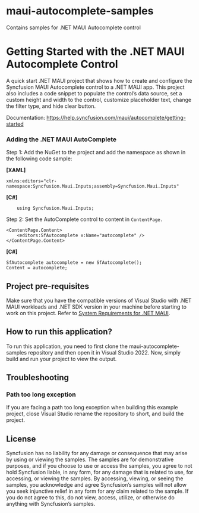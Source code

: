 # maui-autocomplete-samples
Contains samples for .NET MAUI Autocomplete control

# Getting Started with the .NET MAUI Autocomplete Control

A quick start .NET MAUI project that shows how to create and configure the Syncfusion MAUI Autocomplete control to a .NET MAUI app. This project also includes a code snippet to populate the control’s data source, set a custom height and width to the control, customize placeholder text, change the filter type, and hide clear button.

Documentation: https://help.syncfusion.com/maui/autocomplete/getting-started 

### Adding the .NET MAUI AutoComplete
Step 1: Add the NuGet to the project and add the namespace as shown in the following code sample:

**[XAML]**
```
xmlns:editors="clr-namespace:Syncfusion.Maui.Inputs;assembly=Syncfusion.Maui.Inputs"
```
**[C#]**
```
    using Syncfusion.Maui.Inputs;
```

Step 2: Set the AutoComplete control to content in `ContentPage.`
```
<ContentPage.Content>    
    <editors:SfAutocomplete x:Name="autocomplete" />
</ContentPage.Content>
```
**[C#]**
``` 
SfAutocomplete autocomplete = new SfAutocomplete(); 
Content = autocomplete;
```

## Project pre-requisites

Make sure that you have the compatible versions of Visual Studio with .NET MAUI workloads and .NET SDK version in your machine before starting to work on this project. Refer to [System Requirements for .NET MAUI](https://help.syncfusion.com/maui/system-requirements).

## How to run this application?

To run this application, you need to first clone the maui-autocomplete-samples repository and then open it in Visual Studio 2022. Now, simply build and run your project to view the output.

## <a name="troubleshooting"></a>Troubleshooting ##
### Path too long exception
If you are facing a path too long exception when building this example project, close Visual Studio rename the repository to short, and build the project.

## License

Syncfusion has no liability for any damage or consequence that may arise by using or viewing the samples. The samples are for demonstrative purposes, and if you choose to use or access the samples, you agree to not hold Syncfusion liable, in any form, for any damage that is related to use, for accessing, or viewing the samples. By accessing, viewing, or seeing the samples, you acknowledge and agree Syncfusion’s samples will not allow you seek injunctive relief in any form for any claim related to the sample. If you do not agree to this, do not view, access, utilize, or otherwise do anything with Syncfusion’s samples.

